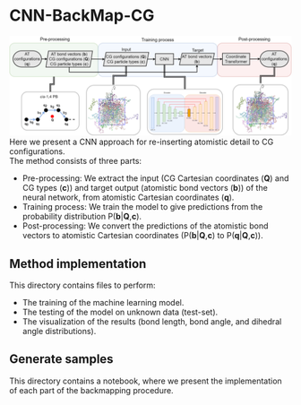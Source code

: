 # CNN-BackMap-CG
![alt text](./Generate_samples/bcml.png)
Here we present a CNN approach for re-inserting atomistic detail to CG configurations.  
The method consists of three parts:
- Pre-processing: We extract the input (CG Cartesian coordinates (**Q**) and CG types (**c**)) and target output (atomistic bond vectors (**b**)) of the neural network, from atomistic Cartesian coordinates (**q**). 
- Training process: We train the model to give predictions from the probability distribution P(**b**|**Q**,**c**).
- Post-processing: We convert the predictions of the atomistic bond vectors to atomistic Cartesian coordinates (P(**b**|**Q**,**c**) to P(**q**|**Q**,**c**)).
## Method implementation
This directory contains files to perform:
- The training of the machine learning model.
- The testing of the model on unknown data (test-set).
- The visualization of the results (bond length, bond angle, and dihedral angle distributions).
## Generate samples
This directory contains a notebook, where we present the implementation of each part of the backmapping procedure.
 

